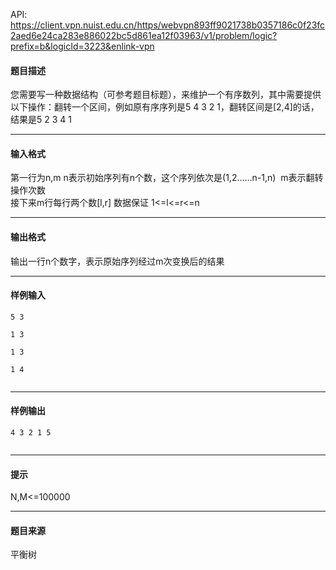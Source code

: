 API: https://client.vpn.nuist.edu.cn/https/webvpn893ff9021738b0357186c0f23fc2aed6e24ca283e886022bc5d861ea12f03963/v1/problem/logic?prefix=b&logicId=3223&enlink-vpn

#### 题目描述

您需要写一种数据结构（可参考题目标题），来维护一个有序数列，其中需要提供以下操作：翻转一个区间，例如原有序序列是5 4 3 2 1，翻转区间是\[2,4\]的话，结果是5 2 3 4 1 

---

#### 输入格式

第一行为n,m n表示初始序列有n个数，这个序列依次是(1,2……n-1,n)  m表示翻转操作次数  
接下来m行每行两个数\[l,r\] 数据保证 1<=l<=r<=n 

---

#### 输出格式

输出一行n个数字，表示原始序列经过m次变换后的结果 

---

#### 样例输入
```
5 3

1 3

1 3

1 4


```

---

#### 样例输出
```
4 3 2 1 5


```

---

#### 提示

  
N,M<=100000  

---

#### 题目来源

平衡树